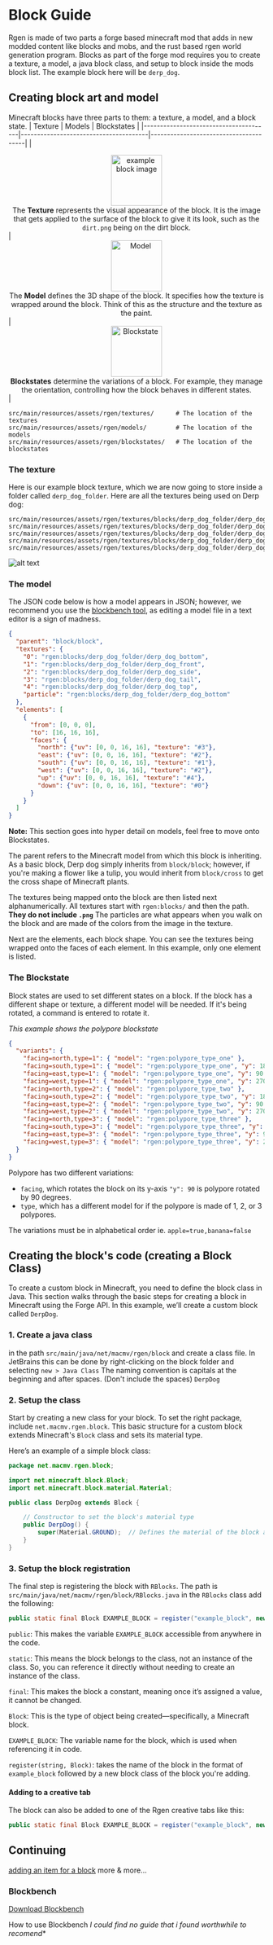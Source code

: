 # Block Guide
Rgen is made of two parts a forge based minecraft mod that adds in new modded content like blocks
and mobs, and the rust based rgen world generation program. Blocks as part of the forge mod requires
you to create a texture, a model, a java block class, and setup to block inside the mods block list.
The example block here will be `derp_dog`.

## Creating block art and model 
Minecraft blocks have three parts to them: a texture, a model, and a block state.
| Texture                               | Models                                | Blockstates                           |
|---------------------------------------|---------------------------------------|---------------------------------------|
| <div style="text-align: center;"><img src="../art/example_block.png" alt="example block image" width="100"><br> The **Texture** represents the visual appearance of the block. It is the image that gets applied to the surface of the block to give it its look, such as the `dirt.png` being on the dirt block.</div> | <div style="text-align: center;"><img src="../art/example_model.png" alt="Model" width="100"><br> The **Model** defines the 3D shape of the block. It specifies how the texture is wrapped around the block. Think of this as the structure and the texture as the paint.</div> | <div style="text-align: center;"><img src="../art/example_blockstate.png" alt="Blockstate" width="100"><br> **Blockstates** determine the variations of a block. For example, they manage the orientation, controlling how the block behaves in different states.</div> |



```
src/main/resources/assets/rgen/textures/      # The location of the textures
src/main/resources/assets/rgen/models/        # The location of the models
src/main/resources/assets/rgen/blockstates/   # The location of the blockstates
```

### The texture
Here is our example block texture, which we are now going to store inside a folder called
`derp_dog_folder`. Here are all the textures being used on Derp dog:
```
src/main/resources/assets/rgen/textures/blocks/derp_dog_folder/derp_dog_bottom.png
src/main/resources/assets/rgen/textures/blocks/derp_dog_folder/derp_dog_front.png
src/main/resources/assets/rgen/textures/blocks/derp_dog_folder/derp_dog_side.png
src/main/resources/assets/rgen/textures/blocks/derp_dog_folder/derp_dog_tail.png
src/main/resources/assets/rgen/textures/blocks/derp_dog_folder/derp_dog_top.png
```

![alt text](../art/example_block.png "example block image")

### The model
The JSON code below is how a model appears in JSON; however, we recommend you use the
[blockbench tool](###blockbench), as editing a model file in a text editor is a sign of madness. 
```json
{
  "parent": "block/block",
  "textures": {
    "0": "rgen:blocks/derp_dog_folder/derp_dog_bottom",
    "1": "rgen:blocks/derp_dog_folder/derp_dog_front",
    "2": "rgen:blocks/derp_dog_folder/derp_dog_side",
    "3": "rgen:blocks/derp_dog_folder/derp_dog_tail",
    "4": "rgen:blocks/derp_dog_folder/derp_dog_top",
    "particle": "rgen:blocks/derp_dog_folder/derp_dog_bottom"
  },
  "elements": [
    {
      "from": [0, 0, 0],
      "to": [16, 16, 16],
      "faces": {
        "north": {"uv": [0, 0, 16, 16], "texture": "#3"},
        "east": {"uv": [0, 0, 16, 16], "texture": "#2"},
        "south": {"uv": [0, 0, 16, 16], "texture": "#1"},
        "west": {"uv": [0, 0, 16, 16], "texture": "#2"},
        "up": {"uv": [0, 0, 16, 16], "texture": "#4"},
        "down": {"uv": [0, 0, 16, 16], "texture": "#0"}
      }
    }
  ]
}
```

**Note:** This section goes into hyper detail on models, feel free to move onto Blockstates.

The parent refers to the Minecraft model from which this block is inheriting. As a basic block, Derp
dog simply inherits from `block/block`; however, if you're making a flower like a tulip, you would
inherit from `block/cross` to get the cross shape of Minecraft plants.

The textures being mapped onto the block are then listed next alphanumerically. All textures start
with `rgen:blocks/` and then the path. **They do not include `.png`** The particles are what appears
when you walk on the block and are made of the colors from the image in the texture.

Next are the elements, each block shape. You can see the textures being wrapped onto the faces of
each element. In this example, only one element is listed.

### The Blockstate
Block states are used to set different states on a block. If the block has a different shape or
texture, a different model will be needed. If it's being rotated, a command is entered to rotate it.

_This example shows the polypore blockstate_
```json
{
  "variants": {
    "facing=north,type=1": { "model": "rgen:polypore_type_one" },
    "facing=south,type=1": { "model": "rgen:polypore_type_one", "y": 180 },
    "facing=east,type=1": { "model": "rgen:polypore_type_one", "y": 90 },
    "facing=west,type=1": { "model": "rgen:polypore_type_one", "y": 270 },
    "facing=north,type=2": { "model": "rgen:polypore_type_two" },
    "facing=south,type=2": { "model": "rgen:polypore_type_two", "y": 180 },
    "facing=east,type=2": { "model": "rgen:polypore_type_two", "y": 90 },
    "facing=west,type=2": { "model": "rgen:polypore_type_two", "y": 270 },
    "facing=north,type=3": { "model": "rgen:polypore_type_three" },
    "facing=south,type=3": { "model": "rgen:polypore_type_three", "y": 180 },
    "facing=east,type=3": { "model": "rgen:polypore_type_three", "y": 90 },
    "facing=west,type=3": { "model": "rgen:polypore_type_three", "y": 270 }
  }
}

```
Polypore has two different variations:
- `facing`, which rotates the block on its y-axis `"y": 90` is polypore rotated by 90 degrees.
- `type`, which has a different model for if the polypore is made of 1, 2, or 3 polypores. 

The variations must be in alphabetical order ie. `apple=true,banana=false`

## Creating the block's code (creating a Block Class)

To create a custom block in Minecraft, you need to define the block class in Java. This section
walks through the basic steps for creating a block in Minecraft using the Forge API. In this
example, we’ll create a custom block called `DerpDog`.
### 1. Create a java class
in the path `src/main/java/net/macmv/rgen/block` and create a class file. 
In JetBrains this can be done by right-clicking on the block folder and selecting `new > Java Class`
The naming convention is capitals at the beginning and after spaces. (Don't include the spaces) `DerpDog`

### 2. Setup the class
Start by creating a new class for your block. To set the right package, include
`net.macmv.rgen.block`. This basic structure for a custom block extends Minecraft's `Block` class
and sets its material type.

Here’s an example of a simple block class:

```java
package net.macmv.rgen.block;

import net.minecraft.block.Block;
import net.minecraft.block.material.Material;

public class DerpDog extends Block {

    // Constructor to set the block's material type
    public DerpDog() {
        super(Material.GROUND);  // Defines the material of the block as 'GROUND'
    }
}
```

### 3. Setup the block registration
The final step is registering the block with `RBlocks`. The path is
`src/main/java/net/macmv/rgen/block/RBlocks.java` in the `RBlocks` class add the following:
```java
public static final Block EXAMPLE_BLOCK = register("example_block", new ExampleBlock());
```
`public`: This makes the variable `EXAMPLE_BLOCK` accessible from anywhere in the code.

`static`: This means the block belongs to the class, not an instance of the class. So, you can
reference it directly without needing to create an instance of the class.

`final`: This makes the block a constant, meaning once it’s assigned a value, it cannot be changed.

`Block`: This is the type of object being created—specifically, a Minecraft block.

`EXAMPLE_BLOCK`: The variable name for the block, which is used when referencing it in code.

`register(string, Block)`: takes the name of the block in the format of `example_block` followed by
a new block class of the block you're adding.

#### Adding to a creative tab
The block can also be added to one of the Rgen creative tabs like this:
```java
public static final Block EXAMPLE_BLOCK = register("example_block", new ExampleBlock().setCreativeTab(RCreativeTabs.DECORATIONS));
```

## Continuing
[adding an item for a block]()
more &
more...
### Blockbench
[Download Blockbench](https://www.blockbench.net/downloads) 

How to use Blockbench *I could find no guide that i found worthwhile to recomend**
